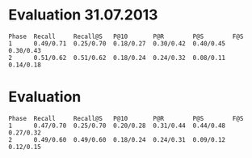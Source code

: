 # Evaluation 31.07.2013
    Phase  Recall     Recall@S   P@10       P@R        P@S        F@S   
    1      0.49/0.71  0.25/0.70  0.18/0.27  0.30/0.42  0.40/0.45  0.30/0.43  
    2      0.51/0.62  0.51/0.62  0.18/0.24  0.24/0.32  0.08/0.11  0.14/0.18  

# Evaluation
    Phase  Recall     Recall@S   P@10       P@R        P@S        F@S   
    1      0.47/0.70  0.25/0.70  0.20/0.28  0.31/0.44  0.44/0.48  0.27/0.32  
    2      0.49/0.60  0.49/0.60  0.18/0.24  0.24/0.31  0.09/0.12  0.12/0.15  
